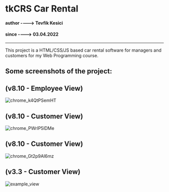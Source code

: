 # tkCRS Car Rental
#### author ----> Tevfik Kesici
#### since ----> 03.04.2022
<hr>

This project is a HTML/CSS/JS based car rental software for managers and customers for my Web Programming course.

## Some screenshots of the project:
## (v8.10 - Employee View)
![chrome_k4QtPSemHT](https://user-images.githubusercontent.com/72649005/162572390-4e740560-2203-46d2-b825-67757b63e29b.png)
## (v8.10 - Customer View)
![chrome_PWrlP5lDMe](https://user-images.githubusercontent.com/72649005/162572440-32038407-a584-4092-baa1-ef7ae20a5c29.png)
## (v8.10 - Customer View)
![chrome_Gt2p9Al6mz](https://user-images.githubusercontent.com/72649005/162572523-6d545903-c07d-4539-b550-752cab940101.png)
## (v3.3 - Customer View)
![example_view](https://user-images.githubusercontent.com/72649005/161441780-f053a720-c15a-47f0-8baf-e48bca826652.png)
